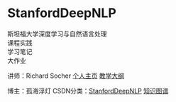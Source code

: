 # StanfordDeepNLP
斯坦福大学深度学习与自然语言处理<br>
课程实践<br>
学习笔记<br>
大作业<br>
 
讲师：Richard Socher [个人主页](http://www.socher.org/) [教学大纲](http://web.stanford.edu/class/cs224n/syllabus.html)

博主：孤海浮灯 CSDN分类：[StanfordDeepNLP](http://blog.csdn.net/u014767460) [知识图谱](http://lib.csdn.net/u014767460/412719/chart/NLP%2BML%2BDL)

